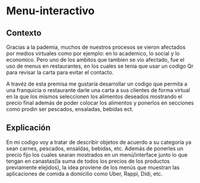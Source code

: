 # Menu-interactivo
## Contexto
Gracias a la pademia, muchos de nuestros procesos se vieron afectados por medios virtuales como por ejemplo: en lo academico, lo social y lo economico. Pero uno de los ambitos que tambien se vio afectado, fue el uso de menus en restaurantes, en los cuales se tenia que usar un codigo Qr para revisar la carta para evitar el contacto.

A travéz de esta premisa me gustaría desarrollar un codigo que permita a una franquicia o restaurante darle una carta a sus clientes de forma virtual en la que los mismos seleccionen los alimentos deseados mostrando el precio final además de poder colocar los alimentos y ponerlos en secciones como prodin ser pescados, ensaladas, bebidas ect.
## Explicación
En mi codigo voy a tratar de describir objetos de acuerdo a su categoría ya sean carnes, pescados, ensaldas, bebidas, etc. Además de ponerles un precio fijo los cuales searan mostrados en un menú/interface junto lo que tengan en canastas(la suma de todos los precios de los productos previamente elejidos), la idea proviene de los menús que muestran las aplicaciones de comida a domicilio como Uber, Rappi, Didi, etc.
